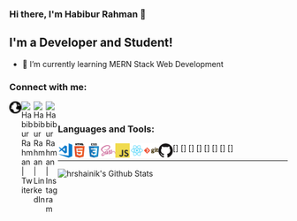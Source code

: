 ### Hi there, I'm Habibur Rahman 👋

## I'm a Developer and Student!
- 🌱 I’m currently learning MERN Stack Web Development

### Connect with me:

[<img align="left" alt="hrshainik.github.io" width="22px" src="https://raw.githubusercontent.com/iconic/open-iconic/master/svg/globe.svg" />][website]
[<img align="left" alt="Habibur Rahman | Twiter" width="22px" src="https://cdn.jsdelivr.net/npm/simple-icons@v3/icons/twitter.svg" />][twitter]
[<img align="left" alt="Habibur Rahman | LinkedIn" width="22px" src="https://cdn.jsdelivr.net/npm/simple-icons@v3/icons/linkedin.svg" />][linkedin]
[<img align="left" alt="Habibur Rahman | Instagram" width="22px" src="https://cdn.jsdelivr.net/npm/simple-icons@v3/icons/instagram.svg" />][instagram]

<br />

### Languages and Tools:

[<img align="left" alt="Visual Studio Code" width="26px" src="https://raw.githubusercontent.com/github/explore/80688e429a7d4ef2fca1e82350fe8e3517d3494d/topics/visual-studio-code/visual-studio-code.png" />]
[<img align="left" alt="HTML5" width="26px" src="https://raw.githubusercontent.com/github/explore/80688e429a7d4ef2fca1e82350fe8e3517d3494d/topics/html/html.png" />]
[<img align="left" alt="CSS3" width="26px" src="https://raw.githubusercontent.com/github/explore/80688e429a7d4ef2fca1e82350fe8e3517d3494d/topics/css/css.png" />]
[<img align="left" alt="Sass" width="26px" src="https://raw.githubusercontent.com/github/explore/80688e429a7d4ef2fca1e82350fe8e3517d3494d/topics/sass/sass.png" />]
[<img align="left" alt="JavaScript" width="26px" src="https://raw.githubusercontent.com/github/explore/80688e429a7d4ef2fca1e82350fe8e3517d3494d/topics/javascript/javascript.png" />]
[<img align="left" alt="React" width="26px" src="https://raw.githubusercontent.com/github/explore/80688e429a7d4ef2fca1e82350fe8e3517d3494d/topics/react/react.png" />]
[<img align="left" alt="Git" width="26px" src="https://raw.githubusercontent.com/github/explore/80688e429a7d4ef2fca1e82350fe8e3517d3494d/topics/git/git.png" />]
[<img align="left" alt="GitHub" width="26px" src="https://raw.githubusercontent.com/github/explore/78df643247d429f6cc873026c0622819ad797942/topics/github/github.png" />]

---

<img align="left" alt="hrshainik's Github Stats" src="https://github-readme-stats.vercel.app/api?username=hrshainik&show_icons=true&hide_border=true" />

[website]: https://hrshainik.github.io
[twitter]: https://twitter.com/hrsshainik
[instagram]: https://instagram.com/hrsshainik
[linkedin]: https://linkedin.com/in/hrsshainik
